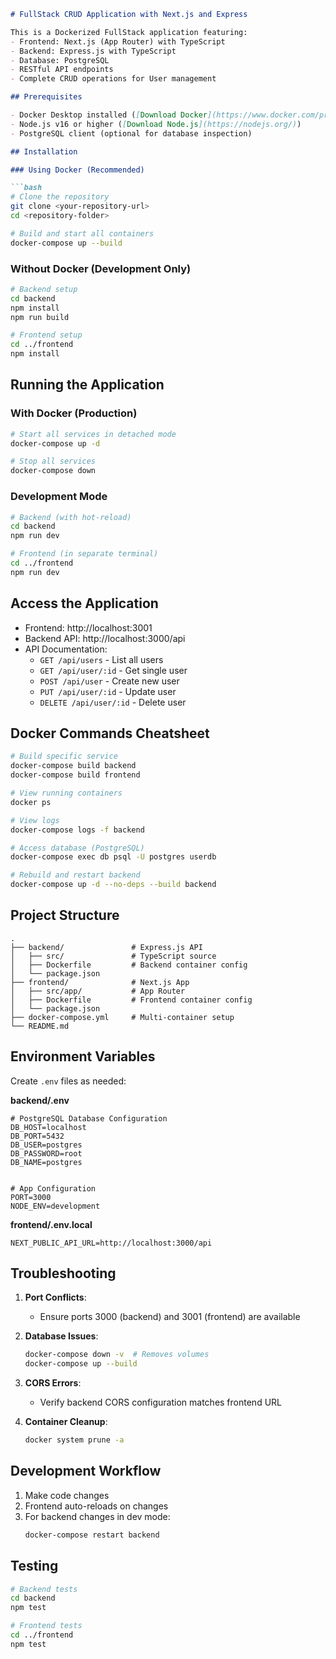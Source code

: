 

```markdown
# FullStack CRUD Application with Next.js and Express

This is a Dockerized FullStack application featuring:
- Frontend: Next.js (App Router) with TypeScript
- Backend: Express.js with TypeScript
- Database: PostgreSQL
- RESTful API endpoints
- Complete CRUD operations for User management

## Prerequisites

- Docker Desktop installed ([Download Docker](https://www.docker.com/products/docker-desktop))
- Node.js v16 or higher ([Download Node.js](https://nodejs.org/))
- PostgreSQL client (optional for database inspection)

## Installation

### Using Docker (Recommended)

```bash
# Clone the repository
git clone <your-repository-url>
cd <repository-folder>

# Build and start all containers
docker-compose up --build
```

### Without Docker (Development Only)

```bash
# Backend setup
cd backend
npm install
npm run build

# Frontend setup
cd ../frontend
npm install
```

## Running the Application

### With Docker (Production)

```bash
# Start all services in detached mode
docker-compose up -d

# Stop all services
docker-compose down
```

### Development Mode

```bash
# Backend (with hot-reload)
cd backend
npm run dev

# Frontend (in separate terminal)
cd ../frontend
npm run dev
```

## Access the Application

- Frontend: http://localhost:3001
- Backend API: http://localhost:3000/api
- API Documentation:
  - `GET /api/users` - List all users
  - `GET /api/user/:id` - Get single user
  - `POST /api/user` - Create new user
  - `PUT /api/user/:id` - Update user
  - `DELETE /api/user/:id` - Delete user

## Docker Commands Cheatsheet

```bash
# Build specific service
docker-compose build backend
docker-compose build frontend

# View running containers
docker ps

# View logs
docker-compose logs -f backend

# Access database (PostgreSQL)
docker-compose exec db psql -U postgres userdb

# Rebuild and restart backend
docker-compose up -d --no-deps --build backend
```

## Project Structure

```
.
├── backend/               # Express.js API
│   ├── src/               # TypeScript source
│   ├── Dockerfile         # Backend container config
│   └── package.json
├── frontend/              # Next.js App
│   ├── src/app/           # App Router
│   ├── Dockerfile         # Frontend container config
│   └── package.json
├── docker-compose.yml     # Multi-container setup
└── README.md
```

## Environment Variables

Create `.env` files as needed:

**backend/.env**
```
# PostgreSQL Database Configuration
DB_HOST=localhost
DB_PORT=5432
DB_USER=postgres
DB_PASSWORD=root
DB_NAME=postgres


# App Configuration
PORT=3000
NODE_ENV=development

```

**frontend/.env.local**
```
NEXT_PUBLIC_API_URL=http://localhost:3000/api
```

## Troubleshooting

1. **Port Conflicts**:
   - Ensure ports 3000 (backend) and 3001 (frontend) are available

2. **Database Issues**:
   ```bash
   docker-compose down -v  # Removes volumes
   docker-compose up --build
   ```

3. **CORS Errors**:
   - Verify backend CORS configuration matches frontend URL

4. **Container Cleanup**:
   ```bash
   docker system prune -a
   ```

## Development Workflow

1. Make code changes
2. Frontend auto-reloads on changes
3. For backend changes in dev mode:
   ```bash
   docker-compose restart backend
   ```

## Testing

```bash
# Backend tests
cd backend
npm test

# Frontend tests
cd ../frontend
npm test
```
